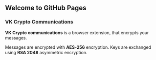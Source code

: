 ## Welcome to GitHub Pages

### VK Crypto Communications

**VK Crypto communications** is a browser extension, that encrypts your messages.

Messages are encrypted with **AES-256** encryption. Keys are exchanged using **RSA 2048** asymmetric encryption.